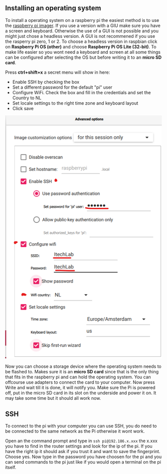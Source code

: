 ## Installing an operating system

To install a operating system on a raspberry pi the easiest method is to use the [raspberry pi imager](https://www.raspberrypi.com/software/).
If you use a version with a GIU make sure you have a screen and keyboard. Otherwise the use of a GUI is not possible and you might just chose a headless version.
A GUI is not recommened if you use the rasperry pi zero, 1 or 2. To choose a headless version in raspbian click on **Raspberry Pi OS (other)** and choose **Raspberry Pi OS Lite (32-bit)**. To make life easier so you wont need a keyboard and screen at all some things can be configured after selecting the OS but before writing it to an **micro SD card**.

Press **ctrl+shift+x** a secret menu will show in here:
- Enable SSH by checking the box
- Set a different password for the default "pi" user
- Configure WiFi. Check the box and fill in the credentials and set the Country to NL
- Set locale settings to the right time zone and keyboard layout
- Click save

<img src="https://github.com/utwente-interaction-lab/MQTT-Communication/blob/main/Images%20Tutorial/PiImagerChanges.png" width="600">

Now you can choose a storage device where the operating system needs to be flashed to. Makes sure it is an **micro SD card** since that is the only thing that fits in the raspberry pi and can hold the operating system. You can offcourse use adapters to connect the card to your computer.
Now press Write and wait till it is done, it will notify you.
Make sure the Pi is powered off, put in the micro SD card in its slot on the underside and power it on.
It may take some time but it should all work now.

## SSH

To connect to the pi with your computer you can use SSH, you do need to be connected to the same network as the Pi otherwise it wont work.

Open an the command prompt and type in ```ssh pi@192.186.x.xxx``` the x.xxx you have to find in the router settings and look for the ip of the pi.
If you have the right ip it should ask if you trust it and want to save the fingerprint. Choose yes. Now type in the password you have choosen for the pi and you can send commands to the pi just like if you would open a terminal on the pi itself.
